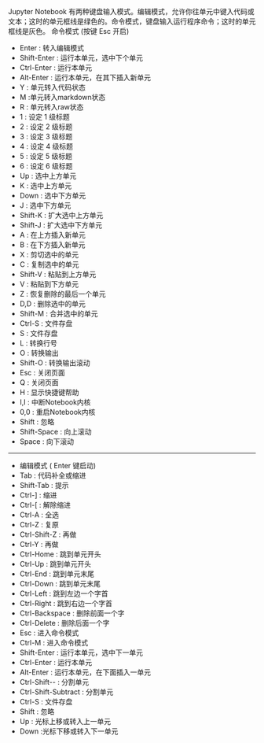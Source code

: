 Jupyter Notebook 有两种键盘输入模式。编辑模式，允许你往单元中键入代码或文本；这时的单元框线是绿色的。命令模式，键盘输入运行程序命令；这时的单元框线是灰色。
      命令模式 (按键 Esc 开启)
*   Enter : 转入编辑模式
*   Shift-Enter : 运行本单元，选中下个单元
*   Ctrl-Enter : 运行本单元
*   Alt-Enter : 运行本单元，在其下插入新单元
*   Y : 单元转入代码状态
*   M :单元转入markdown状态
*   R : 单元转入raw状态
*   1 : 设定 1 级标题
*   2 : 设定 2 级标题
*   3 : 设定 3 级标题
*   4 : 设定 4 级标题
*   5 : 设定 5 级标题
*   6 : 设定 6 级标题
*   Up : 选中上方单元
*   K : 选中上方单元
*   Down : 选中下方单元
*   J : 选中下方单元
*   Shift-K : 扩大选中上方单元
*   Shift-J : 扩大选中下方单元
*   A : 在上方插入新单元
*   B : 在下方插入新单元
*   X : 剪切选中的单元
*   C : 复制选中的单元
*   Shift-V : 粘贴到上方单元
*   V : 粘贴到下方单元
*   Z : 恢复删除的最后一个单元
*   D,D : 删除选中的单元
*   Shift-M : 合并选中的单元
*   Ctrl-S : 文件存盘
*   S : 文件存盘
*   L : 转换行号
*   O : 转换输出
*   Shift-O : 转换输出滚动
*   Esc : 关闭页面
*   Q : 关闭页面
*   H : 显示快捷键帮助
*   I,I : 中断Notebook内核
*   0,0 : 重启Notebook内核
*   Shift : 忽略
*   Shift-Space : 向上滚动
*   Space : 向下滚动

-----------------------------------------------------------------  
*   编辑模式 ( Enter 键启动)
*   Tab : 代码补全或缩进
*   Shift-Tab : 提示
*   Ctrl-] : 缩进
*   Ctrl-[ : 解除缩进
*   Ctrl-A : 全选
*   Ctrl-Z : 复原
*   Ctrl-Shift-Z : 再做
*   Ctrl-Y : 再做
*   Ctrl-Home : 跳到单元开头
*   Ctrl-Up : 跳到单元开头
*   Ctrl-End : 跳到单元末尾
*   Ctrl-Down : 跳到单元末尾
*   Ctrl-Left : 跳到左边一个字首
*   Ctrl-Right : 跳到右边一个字首
*   Ctrl-Backspace : 删除前面一个字
*   Ctrl-Delete : 删除后面一个字
*   Esc : 进入命令模式
*   Ctrl-M : 进入命令模式
*   Shift-Enter : 运行本单元，选中下一单元
*   Ctrl-Enter : 运行本单元
*   Alt-Enter : 运行本单元，在下面插入一单元
*   Ctrl-Shift-- : 分割单元
*   Ctrl-Shift-Subtract : 分割单元
*   Ctrl-S : 文件存盘
*   Shift : 忽略
*   Up : 光标上移或转入上一单元
*   Down :光标下移或转入下一单元